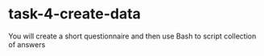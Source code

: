 # task-4-create-data
You will create a short questionnaire and then use Bash to script collection of answers
